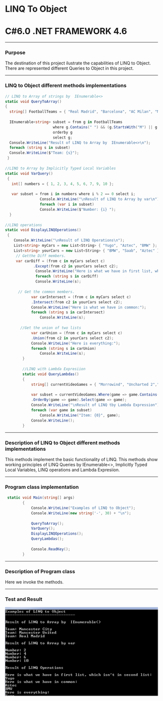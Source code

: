 # LINQ To Object
# C#6.0  .NET FRAMEWORK 4.6

----
### Purpose

The destination of this project ilustrate the capabilities of LINQ to Object. There are represented different Queries to Object in this project.

----

### LINQ to Object different methods implementations
```C#
// LINQ to Array of strings by  IEnumerable<>
static void QueryToArray()
{
  string[] FootballTeams = { "Real Madrid", "Barcelona", "AC Milan", "Mancester United", "Shirak", "Mancester City" };

  IEnumerable<string> subset = from g in FootballTeams
                      where g.Contains(" ") && (g.StartsWith("M") || g.StartsWith("R"))
                      orderby g
                      select g;
  Console.WriteLine("Result of LINQ to Array by  IEnumerable<>\n");
  foreach (string s in subset)
  Console.WriteLine($"Team: {s}");
 }

//LINQ to Array by Implicitly Typed Local Variables  
static void VarQuery()
 {
   int[] numbers = { 1, 2, 3, 4, 5, 6, 7, 9, 10 };

   var subset = from i in numbers where i % 2 == 0 select i;
                Console.WriteLine("\nResult of LINQ to Array by var\n");
                foreach (var i in subset)
                Console.WriteLine($"Number: {i} ");
  }

//LINQ operations
static void DisplayLINQOperations()
 {
    Console.WriteLine("\nResult of LINQ Operations\n");
    List<string> myCars = new List<String> { "Yugo", "Aztec", "BMW" };
    List<string> yourCars = new List<String> { "BMW", "Saab", "Aztec" };
     // Getthe Diff members.
     var carDiff = (from c in myCars select c)
             .Except(from c2 in yourCars select c2);
              Console.WriteLine("Here is what we have in first list, which isn't in second list:");
              foreach (string s in carDiff)
              Console.WriteLine(s);

      // Get the common members.
            var carIntersect = (from c in myCars select c)
            .Intersect(from c2 in yourCars select c2);
            Console.WriteLine("Here is what we have in common:");
            foreach (string s in carIntersect)
                Console.WriteLine(s);

       //Get the union of two lists
            var carUnion = (from c in myCars select c)
            .Union(from c2 in yourCars select c2);
            Console.WriteLine("Here is everything:");
            foreach (string s in carUnion)
                Console.WriteLine(s);
        }

        //LINQ with Lambda Expresiion
        static void QueryLambdas()
        {
            string[] currentVideoGames = { "Morrowind", "Uncharted 2","Fallout 3", "Daxter", "System Shock 2"};
       
            var subset = currentVideoGames.Where(game => game.Contains(" "))
            .OrderBy(game => game).Select(game => game);
            Console.WriteLine("\nResult of LINQ tby Lambda Expression");
            foreach (var game in subset)
                Console.WriteLine("Item: {0}", game);
            Console.WriteLine();
        }
```
----

### Description of LINQ to Object different methods implementations
This methods implement the basic functionality of LINQ. This methods show working principles of LINQ Queries by IEnumerable<>, Implicitly Typed Local Variables, LINQ operations and Lambda Expresiion.

----

### Program class implementation
```C#
 static void Main(string[] args)
        {
            Console.WriteLine("Examples of LINQ to Object");
            Console.WriteLine(new string('-', 30) + "\n");

            QueryToArray();
            VarQuery();
            DisplayLINQOperations();
            QueryLambdas();

            Console.ReadKey();
        }
```
----

### Description of Program class

Here we invoke the methods.

----

### Test and Result
![N|Solid](https://github.com/shtigran/LINQ-To-Object/blob/master/LINQ.png)


